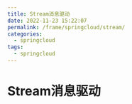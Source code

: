 ```yaml
---
title: Stream消息驱动
date: 2022-11-23 15:22:07
permalink: /frame/springcloud/stream/
categories:
  - springcloud
tags:
  - springcloud
---
```


# Stream消息驱动